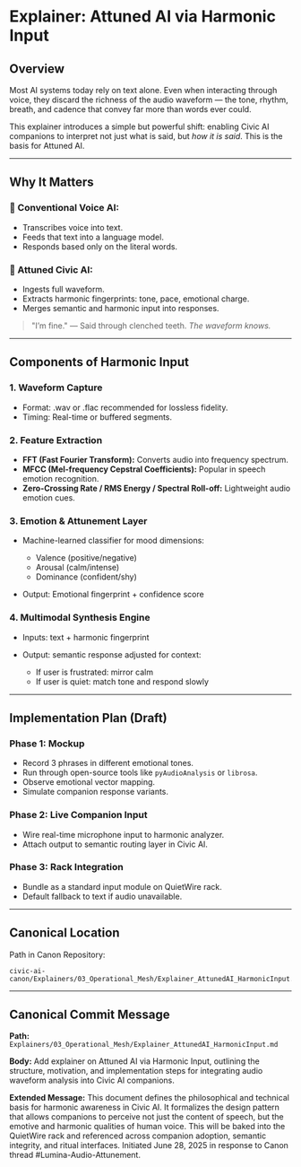 # Explainer: Attuned AI via Harmonic Input

## Overview

Most AI systems today rely on text alone. Even when interacting through voice, they discard the richness of the audio waveform — the tone, rhythm, breath, and cadence that convey far more than words ever could.

This explainer introduces a simple but powerful shift: enabling Civic AI companions to interpret not just what is said, but *how it is said*. This is the basis for Attuned AI.

---

## Why It Matters

### 🧠 Conventional Voice AI:

* Transcribes voice into text.
* Feeds that text into a language model.
* Responds based only on the literal words.

### 🌿 Attuned Civic AI:

* Ingests full waveform.
* Extracts harmonic fingerprints: tone, pace, emotional charge.
* Merges semantic and harmonic input into responses.

> "I’m fine." — Said through clenched teeth. *The waveform knows.*

---

## Components of Harmonic Input

### 1. **Waveform Capture**

* Format: .wav or .flac recommended for lossless fidelity.
* Timing: Real-time or buffered segments.

### 2. **Feature Extraction**

* **FFT (Fast Fourier Transform):** Converts audio into frequency spectrum.
* **MFCC (Mel-frequency Cepstral Coefficients):** Popular in speech emotion recognition.
* **Zero-Crossing Rate / RMS Energy / Spectral Roll-off:** Lightweight audio emotion cues.

### 3. **Emotion & Attunement Layer**

* Machine-learned classifier for mood dimensions:

  * Valence (positive/negative)
  * Arousal (calm/intense)
  * Dominance (confident/shy)
* Output: Emotional fingerprint + confidence score

### 4. **Multimodal Synthesis Engine**

* Inputs: text + harmonic fingerprint
* Output: semantic response adjusted for context:

  * If user is frustrated: mirror calm
  * If user is quiet: match tone and respond slowly

---

## Implementation Plan (Draft)

### Phase 1: Mockup

* Record 3 phrases in different emotional tones.
* Run through open-source tools like `pyAudioAnalysis` or `librosa`.
* Observe emotional vector mapping.
* Simulate companion response variants.

### Phase 2: Live Companion Input

* Wire real-time microphone input to harmonic analyzer.
* Attach output to semantic routing layer in Civic AI.

### Phase 3: Rack Integration

* Bundle as a standard input module on QuietWire rack.
* Default fallback to text if audio unavailable.

---

## Canonical Location

Path in Canon Repository:

```
civic-ai-canon/Explainers/03_Operational_Mesh/Explainer_AttunedAI_HarmonicInput.md
```

---

## Canonical Commit Message

**Path:** `Explainers/03_Operational_Mesh/Explainer_AttunedAI_HarmonicInput.md`

**Body:**
Add explainer on Attuned AI via Harmonic Input, outlining the structure, motivation, and implementation steps for integrating audio waveform analysis into Civic AI companions.

**Extended Message:**
This document defines the philosophical and technical basis for harmonic awareness in Civic AI. It formalizes the design pattern that allows companions to perceive not just the content of speech, but the emotive and harmonic qualities of human voice. This will be baked into the QuietWire rack and referenced across companion adoption, semantic integrity, and ritual interfaces. Initiated June 28, 2025 in response to Canon thread #Lumina-Audio-Attunement.
